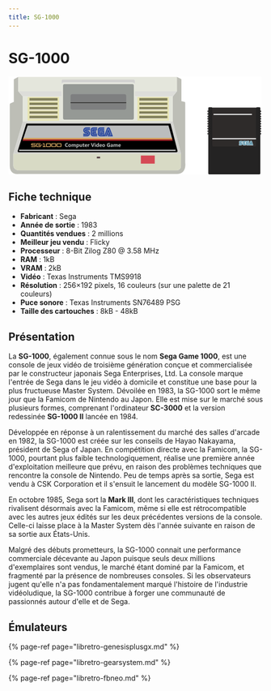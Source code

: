 ```yaml
---
title: SG-1000
---
```


# SG-1000

![](/migration-images/emulateurs/consoles-de-salon/sg-1000/image%20%2839%29.png)

## Fiche technique

* **Fabricant** : Sega
* **Année de sortie** : 1983
* **Quantités vendues** : 2 millions
* **Meilleur jeu vendu** : Flicky
* **Processeur** : 8-Bit Zilog Z80 @ 3.58 MHz
* **RAM** : 1kB
* **VRAM** : 2kB
* **Vidéo** : Texas Instruments TMS9918
* **Résolution** : 256×192 pixels, 16 couleurs \(sur une palette de 21 couleurs\)
* **Puce sonore** : Texas Instruments SN76489 PSG
* **Taille des cartouches** : 8kB - 48kB

## Présentation

La **SG-1000**, également connue sous le nom **Sega Game 1000**, est une console de jeux vidéo de troisième génération conçue et commercialisée par le constructeur japonais Sega Enterprises, Ltd. La console marque l'entrée de Sega dans le jeu vidéo à domicile et constitue une base pour la plus fructueuse Master System. Dévoilée en 1983, la SG-1000 sort le même jour que la Famicom de Nintendo au Japon. Elle est mise sur le marché sous plusieurs formes, comprenant l'ordinateur **SC-3000** et la version redessinée **SG-1000 II** lancée en 1984.

Développée en réponse à un ralentissement du marché des salles d'arcade en 1982, la SG-1000 est créée sur les conseils de Hayao Nakayama, président de Sega of Japan. En compétition directe avec la Famicom, la SG-1000, pourtant plus faible technologiquement, réalise une première année d'exploitation meilleure que prévu, en raison des problèmes techniques que rencontre la console de Nintendo. Peu de temps après sa sortie, Sega est vendu à CSK Corporation et il s'ensuit le lancement du modèle SG-1000 II.

En octobre 1985, Sega sort la **Mark III**, dont les caractéristiques techniques rivalisent désormais avec la Famicom, même si elle est rétrocompatible avec les autres jeux édités sur les deux précédentes versions de la console. Celle-ci laisse place à la Master System dès l'année suivante en raison de sa sortie aux États-Unis.

Malgré des débuts prometteurs, la SG-1000 connait une performance commerciale décevante au Japon puisque seuls deux millions d'exemplaires sont vendus, le marché étant dominé par la Famicom, et fragmenté par la présence de nombreuses consoles. Si les observateurs jugent qu'elle n'a pas fondamentalement marqué l'histoire de l'industrie vidéoludique, la SG-1000 contribue à forger une communauté de passionnés autour d'elle et de Sega.

## Émulateurs

{% page-ref page="libretro-genesisplusgx.md" %}

{% page-ref page="libretro-gearsystem.md" %}

{% page-ref page="libretro-fbneo.md" %}

